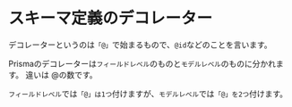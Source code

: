 # スキーマ定義のデコレーター

デコレーターというのは`「@」`で始まるもので、`@id`などのことを言います。

Prismaのデコレーターは`フィールドレベル`のものと`モデルレベル`のものに分かれます。
違いは @の数です。

`フィールドレベル`では`「@」は1つ`付けますが、`モデルレベル`では`「@」を2つ`付けます。


